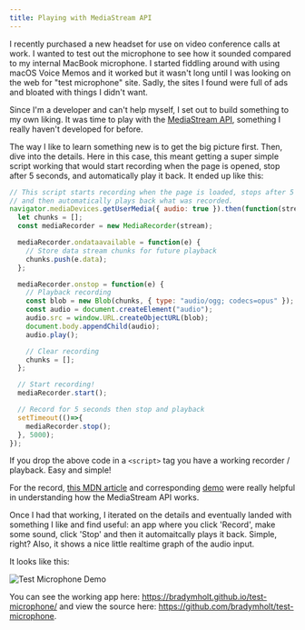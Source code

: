 ```yaml
---
title: Playing with MediaStream API
---
```


I recently purchased a new headset for use on video conference calls at work.  I wanted to test out the microphone to see how it sounded compared to my internal MacBook microphone.  I started fiddling around with using macOS Voice Memos and it worked but it wasn't long until I was looking on the web for "test microphone" site.  Sadly, the sites I found were full of ads and bloated with things I didn't want.

Since I'm a developer and can't help myself, I set out to build something to my own liking.  It was time to play with the [MediaStream API](https://developer.mozilla.org/en-US/docs/Web/API/Media_Streams_API), something I really haven't developed for before.

The way I like to learn something new is to get the big picture first.  Then, dive into the details.  Here in this case, this meant getting a super simple script working that would start recording when the page is opened, stop after 5 seconds, and automatically play it back.  It ended up like this:

```js
// This script starts recording when the page is loaded, stops after 5 seconds
// and then automatically plays back what was recorded.
navigator.mediaDevices.getUserMedia({ audio: true }).then(function(stream) {
  let chunks = [];
  const mediaRecorder = new MediaRecorder(stream);

  mediaRecorder.ondataavailable = function(e) {
    // Store data stream chunks for future playback
    chunks.push(e.data);
  };

  mediaRecorder.onstop = function(e) {
    // Playback recording
    const blob = new Blob(chunks, { type: "audio/ogg; codecs=opus" });
    const audio = document.createElement("audio");
    audio.src = window.URL.createObjectURL(blob);
    document.body.appendChild(audio);
    audio.play();

    // Clear recording
    chunks = [];
  };

  // Start recording!
  mediaRecorder.start();

  // Record for 5 seconds then stop and playback
  setTimeout(()=>{
    mediaRecorder.stop();
  }, 5000);
});
```

If you drop the above code in a `<script>` tag you have a working recorder / playback.  Easy and simple!

For the record, [this MDN article](https://developer.mozilla.org/en-US/docs/Web/API/MediaStream_Recording_API/Using_the_MediaStream_Recording_API) and corresponding [demo](https://mdn.github.io/web-dictaphone/) were really helpful in understanding how the MediaStream API works.

Once I had that working, I iterated on the details and eventually landed with something I like and find useful: an app where you click 'Record', make some sound, click 'Stop' and then it automaitcally plays it back.  Simple, right?  Also, it shows a nice little realtime graph of the audio input.

It looks like this:

![Test Microphone Demo](/playing-with-mediastream-api/test-microphone-demo.gif)

You can see the working app here: https://bradymholt.github.io/test-microphone/ and view the source here: https://github.com/bradymholt/test-microphone.
